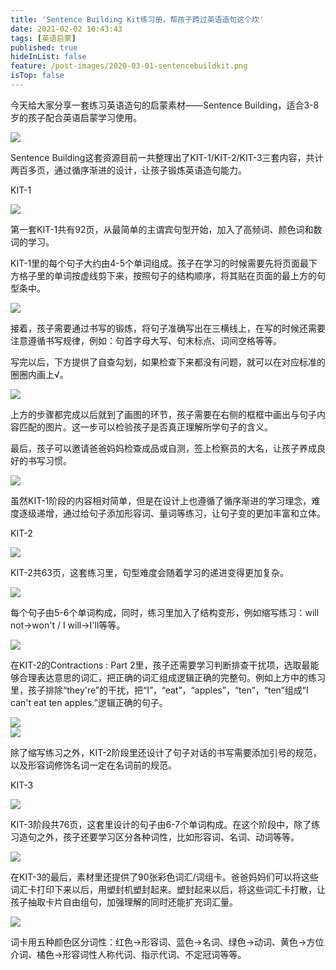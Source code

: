 ```yaml
---
title: 'Sentence Building Kit练习册，帮孩子跨过英语造句这个坎'
date: 2021-02-02 10:43:43
tags: [英语启蒙]
published: true
hideInList: false
feature: /post-images/2020-03-01-sentencebuildkit.png
isTop: false
---
```


<p>
	今天给大家分享一套练习英语造句的启蒙素材——Sentence Building，适合3-8岁的孩子配合英语启蒙学习使用。
</p>
<div>
	<img src="/images/33280-a3588f29f02f4343.png" width="null" height="null" style="width:auto;height:auto;" /><br />
	<div>
	</div>
</div>
<p>
	Sentence Building这套资源目前一共整理出了KIT-1/KIT-2/KIT-3三套内容，共计两百多页，通过循序渐进的设计，让孩子锻炼英语造句能力。
</p>
<p>
	KIT-1
</p>
<div>
	<img src="/images/33280-37c2cfdeca017d4e.png" width="null" height="null" style="width:auto;height:auto;" /><br />
	<div>
	</div>
</div>
<p>
	第一套KIT-1共有92页，从最简单的主谓宾句型开始，加入了高频词、颜色词和数词的学习。
</p>
<p>
	KIT-1里的每个句子大约由4-5个单词组成。孩子在学习的时候需要先将页面最下方格子里的单词按虚线剪下来，按照句子的结构顺序，将其贴在页面的最上方的句型条中。
</p>
<div>
	<img src="/images/33280-d1a1995d71a2d359.png" width="null" height="null" style="width:auto;height:auto;" /><br />
	<div>
	</div>
</div>
<p>
	接着，孩子需要通过书写的锻炼，将句子准确写出在三横线上，在写的时候还需要注意遵循书写规律，例如：句首字母大写、句末标点、词间空格等等。
</p>
<p>
	写完以后，下方提供了自查勾划，如果检查下来都没有问题，就可以在对应标准的圈圈内画上√。
</p>
<div>
	<img src="/images/33280-70fdac9ff768c461.png" width="null" height="null" style="width:auto;height:auto;" /><br />
	<div>
	</div>
</div>
<p>
	上方的步骤都完成以后就到了画图的环节，孩子需要在右侧的框框中画出与句子内容匹配的图片。这一步可以检验孩子是否真正理解所学句子的含义。
</p>
<p>
	最后，孩子可以邀请爸爸妈妈检查成品或自测，签上检察员的大名，让孩子养成良好的书写习惯。
</p>
<div>
	<img src="/images/33280-17533adfcfd9e262.png" width="null" height="null" style="width:auto;height:auto;" /><br />
	<div>
	</div>
</div>
<p>
	虽然KIT-1阶段的内容相对简单，但是在设计上也遵循了循序渐进的学习理念，难度逐级递增，通过给句子添加形容词、量词等练习，让句子变的更加丰富和立体。
</p>
<p>
	KIT-2
</p>
<div>
	<img src="/images/33280-7ef3f7b50d2664be.png" width="null" height="null" style="width:auto;height:auto;" /><br />
	<div>
	</div>
</div>
<p>
	KIT-2共63页，这套练习里，句型难度会随着学习的递进变得更加复杂。
</p>
<div>
	<img src="/images/33280-5313107b959f908a.png" width="null" height="null" style="width:auto;height:auto;" /><br />
	<div>
	</div>
</div>
<p>
	每个句子由5-6个单词构成，同时，练习里加入了结构变形，例如缩写练习：will not→won't / I will→I'll等等。
</p>
<div>
	<img src="/images/33280-d5d57195f4f6d46a.png" width="null" height="null" style="width:auto;height:auto;" /><br />
	<div>
	</div>
</div>
<p>
	在KIT-2的Contractions : Part 2里，孩子还需要学习判断排查干扰项，选取最能够合理表达意思的词汇，把正确的词汇组成逻辑正确的完整句。例如上方中的练习里，孩子排除“they're”的干扰，把“I”，“eat”，“apples”，“ten”，“ten”组成“I can't eat ten apples.”逻辑正确的句子。
</p>
<div>
	<img src="/images/33280-e97f25dd36bb107f.png" width="null" height="null" style="width:auto;height:auto;" /><br />
	<div>
	</div>
</div>
<div>
	<img src="/images/33280-e313b11898666245.png" width="null" height="null" style="width:auto;height:auto;" /><br />
	<div>
	</div>
</div>
<p>
	除了缩写练习之外，KIT-2阶段里还设计了句子对话的书写需要添加引号的规范，以及形容词修饰名词一定在名词前的规范。
</p>
<p>
	KIT-3
</p>
<div>
	<img src="/images/33280-7b0ea0d5a4094527.png" width="null" height="null" style="width:auto;height:auto;" /><br />
	<div>
	</div>
</div>
<p>
	KIT-3阶段共76页，这套里设计的句子由6-7个单词构成。在这个阶段中，除了练习造句之外，孩子还要学习区分各种词性，比如形容词、名词、动词等等。
</p>
<div>
	<img src="/images/33280-659e88525d33d99a.png" width="null" height="null" style="width:auto;height:auto;" /><br />
	<div>
	</div>
</div>
<p>
	在KIT-3的最后，素材里还提供了90张彩色词汇/词组卡。爸爸妈妈们可以将这些词汇卡打印下来以后，用塑封机塑封起来。塑封起来以后，将这些词汇卡打散，让孩子抽取卡片自由组句，加强理解的同时还能扩充词汇量。
</p>
<div>
	<img src="/images/33280-1de2d6f854b1f388.png" width="null" height="null" style="width:auto;height:auto;" /><br />
	<div>
	</div>
</div>
<p>
	词卡用五种颜色区分词性：红色→形容词、蓝色→名词、绿色→动词、黄色→方位介词、橘色→形容词性人称代词、指示代词、不定冠词等等。
</p>




